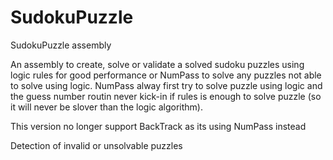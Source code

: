 # SudokuPuzzle
SudokuPuzzle assembly

An assembly to create, solve or validate a solved sudoku puzzles
using logic rules for good performance or NumPass to solve any puzzles not able to solve using logic.
NumPass alway first try to solve puzzle using logic and the guess number routin never kick-in if rules
is enough to solve puzzle (so it will never be slover than the logic algorithm).

This version no longer support BackTrack as its using NumPass instead

Detection of invalid or unsolvable puzzles

